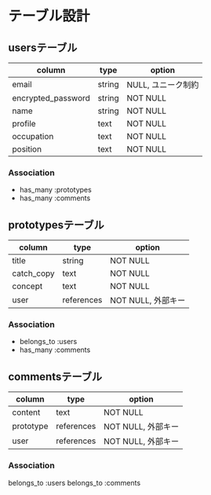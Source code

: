 # テーブル設計

## usersテーブル

| column              | type    | option              |
| ------------------- | ------- | ------------------- |
| email               | string  | NULL, ユニーク制約  |
| encrypted_password  | string  | NOT NULL            |
| name                | string  | NOT NULL            |
| profile             | text    | NOT NULL            |
| occupation          | text    | NOT NULL            |
| position            | text    | NOT NULL            |

### Association

- has_many :prototypes
- has_many :comments

## prototypesテーブル

| column      | type        | option              |
| ----------- | ----------- | ------------------- |
| title       | string      | NOT NULL            |
| catch_copy  | text        | NOT NULL            |
| concept     | text        | NOT NULL            |
| user        | references  | NOT NULL, 外部キー  |

### Association

- belongs_to :users
- has_many :comments

## commentsテーブル

| column     | type        | option              |
| ---------- | ----------- | ------------------- |
| content    | text        | NOT NULL            |
| prototype  | references  | NOT NULL, 外部キー  |
| user       | references  | NOT NULL, 外部キー  |

### Association

belongs_to :users
belongs_to :comments
